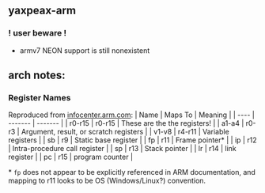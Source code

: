 ## yaxpeax-arm

### ! user beware !
* armv7 NEON support is still nonexistent

## arch notes:

### Register Names
Reproduced from [infocenter.arm.com](http://infocenter.arm.com/help/index.jsp?topic=/com.arm.doc.dui0473c/CJAJBFHC.html):
| Name | Maps To | Meaning |
| ---- | ------- | ------- |
| r0-r15 | r0-r15 | These are the the registers! |
| a1-a4 | r0-r3 | Argument, result, or scratch registers |
| v1-v8 | r4-r11 | Variable registers |
| sb | r9 | Static base register |
| fp | r11 | Frame pointer\* |
| ip | r12 | Intra-procedure call register |
| sp | r13 | Stack pointer |
| lr | r14 | link register |
| pc | r15 | program counter |

\* `fp` does not appear to be explicitly referenced in ARM documentation, and mapping to r11 looks to be OS (Windows/Linux?) convention.
